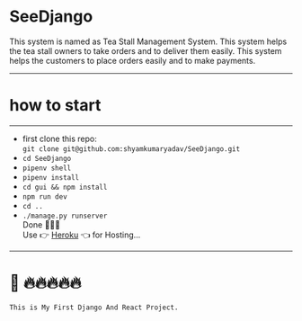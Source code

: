 # SeeDjango
  This system is named as Tea Stall Management System. This system helps the tea stall owners to take orders and to deliver them easily. This system helps the customers to place orders easily and to make payments.

---
# how to start  
---
  * first clone this repo:  
  `git clone git@github.com:shyamkumaryadav/SeeDjango.git`  
  * `cd SeeDjango`  
  * `pipenv shell`  
  * `pipenv install`  
  * `cd gui && npm install`  
  * `npm run dev`  
  * `cd ..`
  * `./manage.py runserver`  
    Done 🥳🥳🥳  
    Use 👉 [Heroku](https://heroku.com/) 👈 for Hosting...
---

# 🙂 🔥🔥🔥🔥🔥  
  `This is My First Django And React Project.`  